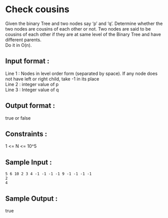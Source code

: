 # Check cousins

Given the binary Tree and two nodes say ‘p’ and ‘q’. Determine whether the two nodes are cousins of each other or not. Two nodes are said to be cousins of each other if they are at same level of the Binary Tree and have different parents.  
Do it in O(n).  
   
## Input format :
  
Line 1 : Nodes in level order form (separated by space). If any node does not have left or right child, take -1 in its place  
Line 2 : integer value of p   
Line 3 : Integer value of q  

## Output format :
  
true or false  
  
## Constraints :
1 <= N <= 10^5  
  
## Sample Input :
```
5 6 10 2 3 4 -1 -1 -1 -1 9 -1 -1 -1 -1
2
4
```
## Sample Output :
  
true  

